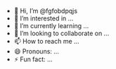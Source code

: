 - 👋 Hi, I’m @fgfobdpqjs
- 👀 I’m interested in ...
- 🌱 I’m currently learning ...
- 💞️ I’m looking to collaborate on ...
- 📫 How to reach me ...
- 😄 Pronouns: ...
- ⚡ Fun fact: ...

<!---
fgfobdpqjs/fgfobdpqjs is a ✨ special ✨ repository because its `README.md` (this file) appears on your GitHub profile.
You can click the Preview link to take a look at your changes.
--->
